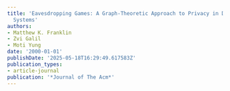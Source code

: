 ```yaml
---
title: 'Eavesdropping Games: A Graph-Theoretic Approach to Privacy in Distributed
  Systems'
authors:
- Matthew K. Franklin
- Zvi Galil
- Moti Yung
date: '2000-01-01'
publishDate: '2025-05-18T16:29:49.617583Z'
publication_types:
- article-journal
publication: '*Journal of The Acm*'
---
```

